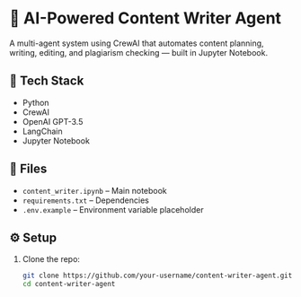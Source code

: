 # 🧠 AI-Powered Content Writer Agent

A multi-agent system using CrewAI that automates content planning, writing, editing, and plagiarism checking — built in Jupyter Notebook.

## 🚀 Tech Stack
- Python
- CrewAI
- OpenAI GPT-3.5
- LangChain
- Jupyter Notebook

## 📁 Files
- `content_writer.ipynb` – Main notebook
- `requirements.txt` – Dependencies
- `.env.example` – Environment variable placeholder

## ⚙️ Setup

1. Clone the repo:
   ```bash
   git clone https://github.com/your-username/content-writer-agent.git
   cd content-writer-agent
